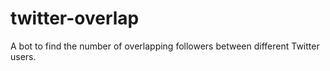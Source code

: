 # twitter-overlap
A bot to find the number of overlapping followers between different Twitter users. 
